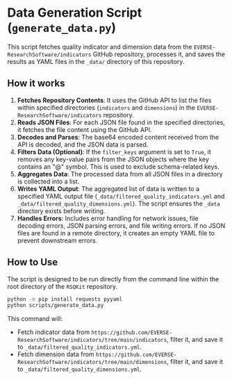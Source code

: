 # Data Generation Script (`generate_data.py`)

This script fetches quality indicator and dimension data from the `EVERSE-ResearchSoftware/indicators` GitHub repository, processes it, and saves the results as YAML files in the `_data/` directory of this repository.

## How it works

1.  **Fetches Repository Contents**: It uses the GitHub API to list the files within specified directories (`indicators` and `dimensions`) in the `EVERSE-ResearchSoftware/indicators` repository.
1.  **Reads JSON Files**: For each JSON file found in the specified directories, it fetches the file content using the GitHub API.
1.  **Decodes and Parses**: The base64 encoded content received from the API is decoded, and the JSON data is parsed.
1.  **Filters Data (Optional)**: If the `filter_keys` argument is set to `True`, it removes any key-value pairs from the JSON objects where the key contains an "@" symbol. This is used to exclude schema-related keys.
1.  **Aggregates Data**: The processed data from all JSON files in a directory is collected into a list.
1.  **Writes YAML Output**: The aggregated list of data is written to a specified YAML output file (`_data/filtered_quality_indicators.yml` and `_data/filtered_quality_dimensions.yml`). The script ensures the `_data` directory exists before writing.
1.  **Handles Errors**: Includes error handling for network issues, file decoding errors, JSON parsing errors, and file writing errors. If no JSON files are found in a remote directory, it creates an empty YAML file to prevent downstream errors.

## How to Use

The script is designed to be run directly from the command line within the root directory of the `RSQKit` repository.

```bash
python -m pip install requests pyyaml
python scripts/generate_data.py
```

This command will:
- Fetch indicator data from `https://github.com/EVERSE-ResearchSoftware/indicators/tree/main/indicators`, filter it, and save it to `_data/filtered_quality_indicators.yml`.
- Fetch dimension data from `https://github.com/EVERSE-ResearchSoftware/indicators/tree/main/dimensions`, filter it, and save it to `_data/filtered_quality_dimensions.yml`.
